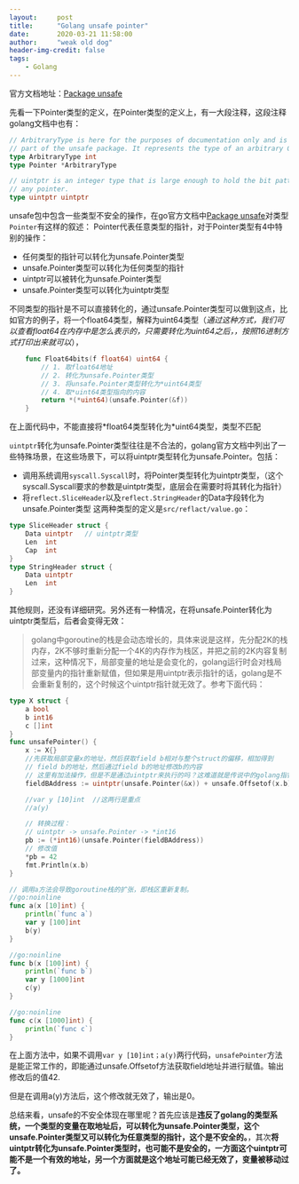 ```yaml
---
layout:     post
title:      "Golang unsafe pointer"
date:       2020-03-21 11:58:00
author:     "weak old dog"
header-img-credit: false
tags:
    - Golang
---
```


官方文档地址：[Package unsafe](https://golang.org/pkg/unsafe/)

先看一下Pointer类型的定义，在Pointer类型的定义上，有一大段注释，这段注释golang文档中也有：
```go
// ArbitraryType is here for the purposes of documentation only and is not actually
// part of the unsafe package. It represents the type of an arbitrary Go expression.
type ArbitraryType int
type Pointer *ArbitraryType

// uintptr is an integer type that is large enough to hold the bit pattern of
// any pointer.
type uintptr uintptr
```

unsafe包中包含一些类型不安全的操作，在go官方文档中[Package unsafe](https://golang.org/pkg/unsafe/)对类型`Pointer`有这样的叙述： Pointer代表任意类型的指针，对于Pointer类型有4中特别的操作：

* 任何类型的指针可以转化为unsafe.Pointer类型 
* unsafe.Pointer类型可以转化为任何类型的指针
* uintptr可以被转化为unsafe.Pointer类型
* unsafe.Pointer类型可以转化为uintptr类型

不同类型的指针是不可以直接转化的，通过unsafe.Pointer类型可以做到这点，比如官方的例子，将一个float64类型，解释为uint64类型（*通过这种方式，我们可以查看float64在内存中是怎么表示的，只需要转化为uint64之后，，按照16进制方式打印出来就可以*），
```go
	func Float64bits(f float64) uint64 {
		// 1. 取float64地址
		// 2. 转化为unsafe.Pointer类型
		// 3. 将unsafe.Pointer类型转化为*uint64类型
		// 4. 取*uint64类型指向的内容
		return *(*uint64)(unsafe.Pointer(&f))
	}
```
在上面代码中，不能直接将\*float64类型转化为*uint64类型，类型不匹配

`uintptr`转化为unsafe.Pointer类型往往是不合法的，golang官方文档中列出了一些特殊场景，在这些场景下，可以将uintptr类型转化为unsafe.Pointer。包括：

* 调用系统调用`syscall.Syscall`时，将Pointer类型转化为uintptr类型，（这个syscall.Syscall要求的参数是uintptr类型，底层会在需要时将其转化为指针）
* 将`reflect.SliceHeader`以及`reflect.StringHeader`的Data字段转化为unsafe.Pointer类型
这两种类型的定义是`src/reflact/value.go`：
```go
type SliceHeader struct {
	Data uintptr   // uintptr类型
	Len  int
	Cap  int
}
type StringHeader struct {
	Data uintptr
	Len  int
}
```
其他规则，还没有详细研究。另外还有一种情况，在将unsafe.Pointer转化为uintptr类型后，后者会变得无效：

> golang中goroutine的栈是会动态增长的，具体来说是这样，先分配2K的栈内存，2K不够时重新分配一个4K的内存作为栈区，并把之前的2K内容复制过来，这种情况下，局部变量的地址是会变化的，golang运行时会对栈局部变量内的指针重新赋值，但如果是用uintptr表示指针的话，golang是不会重新复制的，这个时候这个uintptr指针就无效了。参考下面代码：

```go
type X struct {
	a bool
	b int16
	c []int
}
func unsafePointer() {
	x := X{}
	//先获取局部变量x的地址，然后获取field b相对与整个struct的偏移，相加得到
	// field b的地址，然后通过field b的地址修改b的内容
	// 这里有加法操作，但是不是通过uintptr来执行的吗？这难道就是传说中的golang指针运算？
	fieldBAddress := uintptr(unsafe.Pointer(&x)) + unsafe.Offsetof(x.b)

	//var y [10]int  //这两行是重点
	//a(y)

	// 转换过程：
	// uintptr -> unsafe.Pointer -> *int16
	pb := (*int16)(unsafe.Pointer(fieldBAddress))
	// 修改值
	*pb = 42
	fmt.Println(x.b)
}

// 调用a方法会导致goroutine栈的扩张，即栈区重新复制。
//go:noinline
func a(x [10]int) {
	println(`func a`)
	var y [100]int
	b(y)
}

//go:noinline
func b(x [100]int) {
	println(`func b`)
	var y [1000]int
	c(y)
}

//go:noinline
func c(x [1000]int) {
	println(`func c`)
}
```
在上面方法中，如果不调用`var y [10]int；a(y)`两行代码，`unsafePointer`方法是能正常工作的，即能通过unsafe.Offsetof方法获取field地址并进行赋值。输出修改后的值42.

但是在调用a(y)方法后，这个修改就无效了，输出是0。

总结来看，unsafe的不安全体现在哪里呢？首先应该是**违反了golang的类型系统，一个类型的变量在取地址后，可以转化为unsafe.Pointer类型，这个unsafe.Pointer类型又可以转化为任意类型的指针，这个是不安全的。**，其次**将uintptr转化为unsafe.Pointer类型时，也可能不是安全的，一方面这个uintptr可能不是一个有效的地址，另一个方面就是这个地址可能已经无效了，变量被移动过了。**
